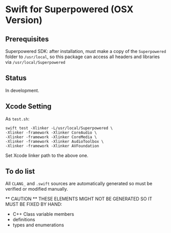 # Swift for Superpowered (OSX Version)

## Prerequisites

Superpowered SDK: after installation, must make a copy of the `Superpowered` folder to `/usr/local`, so this package can access all headers and libraries via `/usr/local/Superpowered`

## Status
In development.

## Xcode Setting

As `test.sh`:

```
swift test -Xlinker -L/usr/local/Superpowered \
-Xlinker -framework -Xlinker CoreAudio \
-Xlinker -framework -Xlinker CoreMedia \
-Xlinker -framework -Xlinker AudioToolbox \
-Xlinker -framework -Xlinker AVFoundation
```

Set Xcode linker path to the above one.

## To do list

All `CLANG_` and `.swift` sources are automatically generated so must be verified or modified manually. 

** CAUTION ** THESE ELEMENTS MIGHT NOT BE GENERATED SO IT MUST BE FIXED BY HAND:

- C++ Class variable members
- definitions
- types and enumerations

